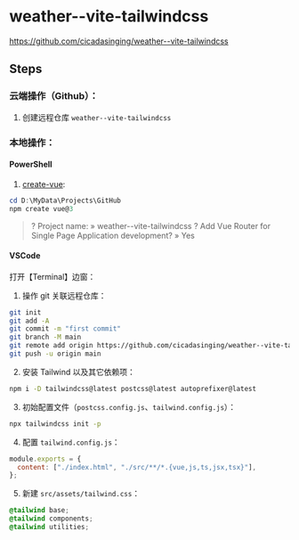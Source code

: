 # weather--vite-tailwindcss

https://github.com/cicadasinging/weather--vite-tailwindcss

## Steps

### 云端操作（Github）：

1. 创建远程仓库 `weather--vite-tailwindcss`

### 本地操作：

#### PowerShell

1. [create-vue](https://github.com/vuejs/create-vue):

```powershell
cd D:\MyData\Projects\GitHub
npm create vue@3
```

> ? Project name: » weather--vite-tailwindcss
> ? Add Vue Router for Single Page Application development? » Yes

#### VSCode

打开【Terminal】边窗：

1. 操作 git 关联远程仓库：

```bash
git init
git add -A
git commit -m "first commit"
git branch -M main
git remote add origin https://github.com/cicadasinging/weather--vite-tailwindcss.git
git push -u origin main
```

2. 安装 Tailwind 以及其它依赖项：

```bash
npm i -D tailwindcss@latest postcss@latest autoprefixer@latest
```

3. 初始配置文件（`postcss.config.js`、`tailwind.config.js`）：

```bash
npx tailwindcss init -p
```

4. 配置 `tailwind.config.js`：

```javascript
module.exports = {
  content: ["./index.html", "./src/**/*.{vue,js,ts,jsx,tsx}"],
};
```

5. 新建 `src/assets/tailwind.css`：

```css
@tailwind base;
@tailwind components;
@tailwind utilities;
```

